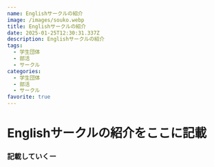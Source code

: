 ```yaml
---
name: Englishサークルの紹介
image: /images/souko.webp
title: Englishサークルの紹介
date: 2025-01-25T12:30:31.337Z
description: Englishサークルの紹介
tags:
  - 学生団体
  - 部活
  - サークル
categories:
  - 学生団体
  - 部活
  - サークル
favorite: true
---
```

# Englishサークルの紹介をここに記載

### 記載していくー
